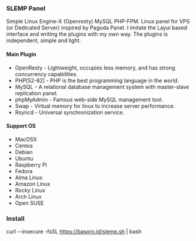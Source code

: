 ### SLEMP Panel
Simple Linux Engine-X (Openresty) MySQL PHP-FPM. Linux panel for VPS (or Dedicated Server) inspired by Pagoda Panel. I imitate the Layui based interface and writing the plugins with my own way. The plugins is independent, simple and light.

#### Main Plugin
- OpenResty - Lightweight, occupies less memory, and has strong concurrency capabilities.
- PHP[52-82] - PHP is the best programming language in the world.
- MySQL - A relational database management system with master-slave replication panel.
- phpMyAdmin - Famous web-side MySQL management tool.
- Swap - Virtual memory for linux to increase server performance.
- Rsyncd - Universal synchronization service.

#### Support OS
- MacOSX
- Centos
- Debian
- Ubuntu
- Raspberry Pi
- Fedora
- Alma Linux
- Amazon Linux
- Rocky Linux
- Arch Linux
- Open SUSE

### Install
curl --insecure -fsSL https://basoro.id/slemp.sh | bash
